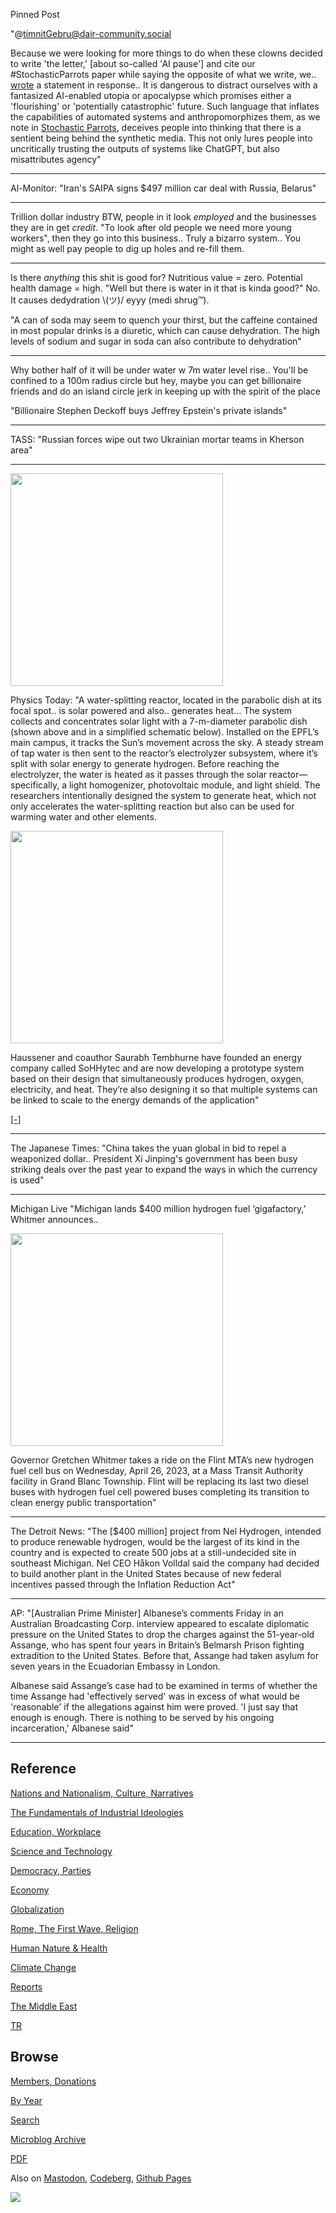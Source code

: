 Pinned Post

"@timnitGebru@dair-community.social

Because we were looking for more things to do when these clowns
decided to write 'the letter,' [about so-called 'AI pause'] and cite
our \#StochasticParrots paper while saying the opposite of what we
write, we.. [wrote](https://www.dair-institute.org/blog/letter-statement-March2023)
a statement in response.. It is dangerous to distract ourselves with a fantasized
AI-enabled utopia or apocalypse which promises either a 'flourishing' or
'potentially catastrophic' future. Such language that inflates the capabilities
of automated systems and anthropomorphizes them, as we note in [Stochastic Parrots](https://dl.acm.org/doi/abs/10.1145/3442188.3445922), 
deceives people into thinking that there is a sentient being behind the
synthetic media. This not only lures people into uncritically trusting
the outputs of systems like ChatGPT, but also misattributes agency"

---

Al-Monitor: "Iran's SAIPA signs $497 million car deal with Russia, Belarus"

---

Trillion dollar industry BTW, people in it look *employed* and the
businesses they are in get *credit*. "To look after old people we need
more young workers", then they go into this business.. Truly a bizarro
system.. You might as well pay people to dig up holes and re-fill them.

---

Is there *anything* this shit is good for? Nutritious value = zero.
Potential health damage = high. "Well but there is water in it that is
kinda good?" No. It causes dedydration \\(ツ)/ eyyy (medi shrug™).

"A can of soda may seem to quench your thirst, but the caffeine
contained in most popular drinks is a diuretic, which can cause
dehydration. The high levels of sodium and sugar in soda can also
contribute to dehydration"

---

Why bother half of it will be under water w 7m water level
rise.. You'll be confined to a 100m radius circle but hey, maybe you
can get billionaire friends and do an island circle jerk in keeping up
with the spirit of the place

"Billionaire Stephen Deckoff buys Jeffrey Epstein's private islands"

---

TASS: "Russian forces wipe out two Ukrainian mortar teams in Kherson
area"

---

<img width='340' src='https://aipp.silverchair-cdn.com/aipp/content_public/cms/online/42290/20190405_163923.jpg?Expires=2147483647&Signature=iSp~tTUK3O-5zRMv31W1LZI3ifJA3BMQdrccWB1HsJ8-3tHVfm7EVvDvDV8jxKGQZtfcrv-6~4Tyuzo3egtCvzTnSKQBYcucKcnZxK8zAZqJqKfwoZPP3PO1efDWIzG~lsAhYA6yk~Dg96r6nAbTRK4CuKATlpk6udGX8GfaXsfO25AMounJZAzRpmQgkotAQRKy9FPrnkBXmsB37G~2wzURBlMKD~SP-qNn1o1MTRLu0oDZE5quEbcPL54rbAed1UnkSJSEn87dAYG45mMeS3QrHzkWW-2XPxHKe~n9Bzt6MWPNcFnT3js~PZsKdC~T6LUxmcAwiv6JAGtESadoBQ__&Key-Pair-Id=APKAIE5G5CRDK6RD3PGA'/> 

Physics Today: "A water-splitting reactor, located in the parabolic
dish at its focal spot.. is solar powered and also.. generates
heat... The system collects and concentrates solar light with a
7-m-diameter parabolic dish (shown above and in a simplified schematic
below). Installed on the EPFL’s main campus, it tracks the Sun’s
movement across the sky. A steady stream of tap water is then sent to
the reactor’s electrolyzer subsystem, where it’s split with solar
energy to generate hydrogen. Before reaching the electrolyzer, the
water is heated as it passes through the solar reactor—specifically, a
light homogenizer, photovoltaic module, and light shield. The
researchers intentionally designed the system to generate heat, which
not only accelerates the water-splitting reaction but also can be used
for warming water and other elements.

<img width='340' src='https://aipp.silverchair-cdn.com/aipp/content_public/cms/online/42290/fig1ab.jpg?Expires=2147483647&Signature=3K-BAhm5Q6Njb3oHWtGFeFvPvn8nuxDQXXb4MTYKI3tczj7S~anC4m83qt4Vc0sU19k2ZoWOx95fg46tnF7NbGEqmjtOWpfwiVmoQRaHM1VJJRJogWl0xNL8qJPLsAcXrLS3r1CgT5aUpPX2KTEuOVA89nT4IFdpic1Sbc0XvLmFFJGgySFLb0GfenPVJFGQWO1CNdQtgwzEfaPtzmfxAlUWOcUoR1ONuns8Qtxzx-3GzwgPsxnYfgjh-NTCnaOZmJR0qM86zVefZsmGSa0dyKR4LCkSxqBMfeder9hO6I9tLK7zjWH6gXjhmhN0NoV0yvoDcKfQocJP3mv-J-UvZQ__&Key-Pair-Id=APKAIE5G5CRDK6RD3PGA'/>

Haussener and coauthor Saurabh Tembhurne have founded an energy
company called SoHHytec and are now developing a prototype system
based on their design that simultaneously produces hydrogen, oxygen,
electricity, and heat. They’re also designing it so that multiple
systems can be linked to scale to the energy demands of the
application"

[[-]](https://pubs.aip.org/physicstoday/online/42290)

---

The Japanese Times: "China takes the yuan global in bid to repel a
weaponized dollar.. President Xi Jinping's government has been busy
striking deals over the past year to expand the ways in which the
currency is used"

---

Michigan Live "Michigan lands $400 million hydrogen fuel
‘gigafactory,’ Whitmer announces.. 

<img width='340' src='https://www.mlive.com/resizer/C-_pmlcl9TZLEOBoTCzSxULFLCc=/800x0/smart/cloudfront-us-east-1.images.arcpublishing.com/advancelocal/2DIXDQMA5RHSXJ3VSPR76WN6JI.JPG'/> 

Governor Gretchen Whitmer takes a ride on the Flint MTA’s new hydrogen
fuel cell bus on Wednesday, April 26, 2023, at a Mass Transit
Authority facility in Grand Blanc Township. Flint will be replacing
its last two diesel buses with hydrogen fuel cell powered buses
completing its transition to clean energy public transportation"

---

The Detroit News: "The [$400 million] project from Nel Hydrogen,
intended to produce renewable hydrogen, would be the largest of its
kind in the country and is expected to create 500 jobs at a
still-undecided site in southeast Michigan. Nel CEO Håkon Volldal said
the company had decided to build another plant in the United States
because of new federal incentives passed through the Inflation
Reduction Act"

---

AP: "[Australian Prime Minister] Albanese’s comments Friday in an
Australian Broadcasting Corp. interview appeared to escalate
diplomatic pressure on the United States to drop the charges against
the 51-year-old Assange, who has spent four years in Britain’s
Belmarsh Prison fighting extradition to the United States. Before
that, Assange had taken asylum for seven years in the Ecuadorian
Embassy in London.

Albanese said Assange’s case had to be examined in terms of whether
the time Assange had 'effectively served' was in excess of what would
be 'reasonable' if the allegations against him were proved. 'I just
say that enough is enough. There is nothing to be served by his
ongoing incarceration,' Albanese said"

---

## Reference

[Nations and Nationalism, Culture, Narratives](0119/2013/02/nations-and-nationalism.html)

[The Fundamentals of Industrial Ideologies](0119/2011/04/fundamentals-of-industrial-ideologies.html)

[Education, Workplace](0119/2017/09/education-workplace.html)

[Science and Technology](0119/2018/09/science-technology.html)

[Democracy, Parties](0119/2016/11/democracy.html)

[Economy](2021/01/economy.html)

[Globalization](0119/2018/09/globalization.html)

[Rome, The First Wave, Religion](0119/2017/12/rome.html)

[Human Nature & Health](2020/07/human-nature.html)

[Climate Change](2022/01/climate.html)

[Reports](2021/01/reports.html)

[The Middle East](0119/2019/07/middleeast.html)

[TR](../tr/index.html)

## Browse

[Members, Donations](2022/08/members.html)

[By Year](years.html)

[Search](search.html)

[Microblog Archive](mbl/index.html)

[PDF](https://drive.google.com/uc?export=view&id=1FSi-1MnqXVq_PVTEXzzflwN8-7h92N_R)

Also on 
[Mastodon](https://masto.ai/@muratk3n),
[Codeberg](https://muratk5n.codeberg.page/en/),
[Github Pages](https://muratk5n.github.io/thirdwave/en/)

<img src='https://drive.google.com/uc?export=view&id=1zsIeciFSvlr-sWB84Tc0mfZ_NYqn9VQx'/> 



